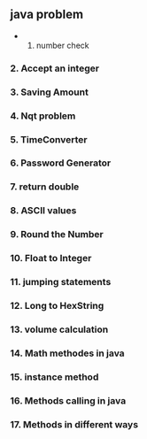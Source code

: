 ## java problem

* 1. number check
### 2.  Accept an integer
### 3.  Saving Amount 
### 4.  Nqt problem 
### 5.  TimeConverter
### 6.  Password Generator
### 7.  return double 
### 8.  ASCII values 
### 9.  Round the Number 
### 10. Float to Integer 
### 11. jumping statements
### 12. Long to HexString
### 13. volume calculation
### 14. Math methodes in java
### 15. instance method
### 16. Methods calling in java
### 17. Methods in different ways
